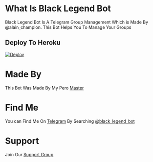 # What Is Black Legend Bot

Black Legend Bot Is A Telegram Group Management Which is Made By @alain_champion. This Bot Helps You To Manage Your Groups

## Deploy To Heroku

[![Deploy](https://www.herokucdn.com/deploy/button.svg)](https://heroku.com/deploy?template=https://github.com/infotechbro/black_legend)

# Made By

This Bot Was Made By My Pero [Master](t.me/alain-champion)

# Find Me

You can Find Me On [Telegram](https://t.me/black_legend_bot) By Searching [@black_legend_bot](https://t.me/black_legend_bot)

# Support 

Join Our [Support Group](https://t.me/blck_legend_support)
